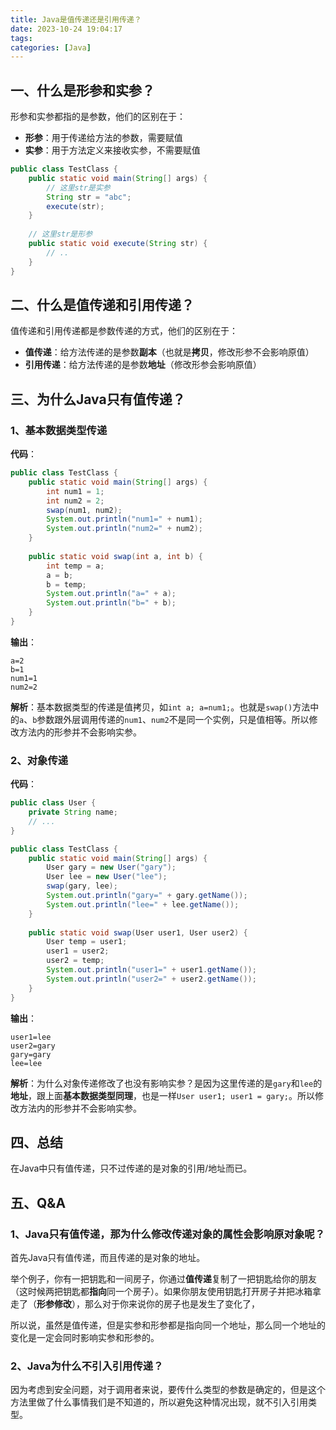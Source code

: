 ```yaml
---
title: Java是值传递还是引用传递？
date: 2023-10-24 19:04:17
tags:
categories: [Java]
---
```


## 一、什么是形参和实参？
形参和实参都指的是参数，他们的区别在于：
* **形参**：用于传递给方法的参数，需要赋值
* **实参**：用于方法定义来接收实参，不需要赋值

```java
public class TestClass {
    public static void main(String[] args) {
        // 这里str是实参
        String str = "abc";
        execute(str);
    }
    
    // 这里str是形参
    public static void execute(String str) {
        // ..
    }
}
```

## 二、什么是值传递和引用传递？
值传递和引用传递都是参数传递的方式，他们的区别在于：
* **值传递**：给方法传递的是参数**副本**（也就是**拷贝**，修改形参不会影响原值）
* **引用传递**：给方法传递的是参数**地址**（修改形参会影响原值）

## 三、为什么Java只有值传递？
### 1、基本数据类型传递
**代码**：
```java
public class TestClass {
    public static void main(String[] args) {
        int num1 = 1;
        int num2 = 2;
        swap(num1, num2);
        System.out.println("num1=" + num1);
        System.out.println("num2=" + num2);
    }
    
    public static void swap(int a, int b) {
        int temp = a;
        a = b;
        b = temp;
        System.out.println("a=" + a);
        System.out.println("b=" + b);
    }
}
```

**输出**：
```shell
a=2
b=1
num1=1
num2=2
```

**解析**：基本数据类型的传递是值拷贝，如`int a; a=num1;`。也就是`swap()`方法中的`a`、`b`参数跟外层调用传递的`num1`、`num2`不是同一个实例，只是值相等。所以修改方法内的形参并不会影响实参。

### 2、对象传递
**代码**：
```java
public class User {
    private String name;
    // ...
}

public class TestClass {
    public static void main(String[] args) {
        User gary = new User("gary");
        User lee = new User("lee");
        swap(gary, lee);
        System.out.println("gary=" + gary.getName());
        System.out.println("lee=" + lee.getName());
    }
    
    public static void swap(User user1, User user2) {
        User temp = user1;
        user1 = user2;
        user2 = temp;
        System.out.println("user1=" + user1.getName());
        System.out.println("user2=" + user2.getName());
    }
}
```

**输出**：
```shell
user1=lee
user2=gary
gary=gary
lee=lee
```

**解析**：为什么对象传递修改了也没有影响实参？是因为这里传递的是`gary`和`lee`的**地址**，跟上面**基本数据类型同理**，也是一样`User user1; user1 = gary;`。所以修改方法内的形参并不会影响实参。

## 四、总结
在Java中只有值传递，只不过传递的是对象的引用/地址而已。

## 五、Q&A
### 1、Java只有值传递，那为什么修改传递对象的属性会影响原对象呢？
首先Java只有值传递，而且传递的是对象的地址。

举个例子，你有一把钥匙和一间房子，你通过**值传递**复制了一把钥匙给你的朋友（这时候两把钥匙都**指向**同一个房子）。如果你朋友使用钥匙打开房子并把冰箱拿走了（**形参修改**），那么对于你来说你的房子也是发生了变化了，

所以说，虽然是值传递，但是实参和形参都是指向同一个地址，那么同一个地址的变化是一定会同时影响实参和形参的。

### 2、Java为什么不引入引用传递？
因为考虑到安全问题，对于调用者来说，要传什么类型的参数是确定的，但是这个方法里做了什么事情我们是不知道的，所以避免这种情况出现，就不引入引用类型。